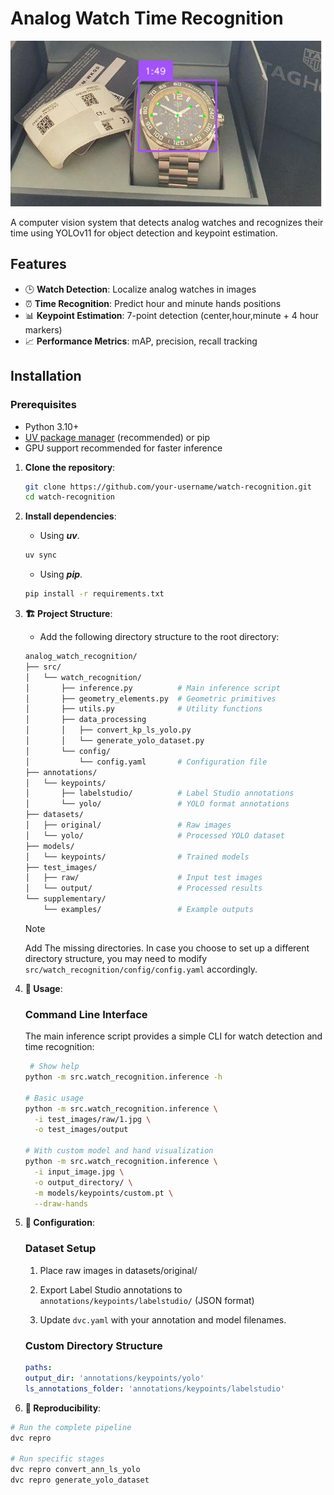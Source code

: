 # Analog Watch Time Recognition

![Project Banner](supplementary/examples/example1.png)

A computer vision system that detects analog watches and recognizes their time using YOLOv11 for object detection and keypoint estimation.

## Features

- 🕒 **Watch Detection**: Localize analog watches in images
- ⏰ **Time Recognition**: Predict hour and minute hands positions
- 📊 **Keypoint Estimation**: 7-point detection (center,hour,minute + 4 hour markers)
- 📈 **Performance Metrics**: mAP, precision, recall tracking

## Installation

### Prerequisites

- Python 3.10+
- [UV package manager](https://docs.astral.sh/uv/) (recommended) or pip
- GPU support recommended for faster inference

1. **Clone the repository**:

   ```bash
   git clone https://github.com/your-username/watch-recognition.git
   cd watch-recognition
   ```

2. **Install dependencies**:

   - Using **_uv_**.

   ```bash
   uv sync
   ```

   - Using **_pip_**.

   ```bash
   pip install -r requirements.txt
   ```

3. **🏗️ Project Structure**:

   - Add the following directory structure to the root directory:

   ```bash
   analog_watch_recognition/
   ├── src/
   │   └── watch_recognition/
   │       ├── inference.py          # Main inference script
   │       ├── geometry_elements.py  # Geometric primitives
   │       ├── utils.py              # Utility functions
   │       ├── data_processing
   │       │   ├── convert_kp_ls_yolo.py
   │       │   └── generate_yolo_dataset.py
   │       └── config/
   │           └── config.yaml       # Configuration file
   ├── annotations/
   │   └── keypoints/
   │       ├── labelstudio/          # Label Studio annotations
   │       └── yolo/                 # YOLO format annotations
   ├── datasets/
   │   ├── original/                 # Raw images
   │   └── yolo/                     # Processed YOLO dataset
   ├── models/
   │   └── keypoints/                # Trained models
   ├── test_images/
   │   ├── raw/                      # Input test images
   │   └── output/                   # Processed results
   └── supplementary/
       └── examples/                 # Example outputs
   ```

   > [!NOTE]
   > Add The missing directories. In case you choose to set up a different directory structure, you may need to modify `src/watch_recognition/config/config.yaml` accordingly.

4. **🚀 Usage**:

   ### Command Line Interface

   The main inference script provides a simple CLI for watch detection and time recognition:

   ```bash
    # Show help
   python -m src.watch_recognition.inference -h

   # Basic usage
   python -m src.watch_recognition.inference \
     -i test_images/raw/1.jpg \
     -o test_images/output

   # With custom model and hand visualization
   python -m src.watch_recognition.inference \
     -i input_image.jpg \
     -o output_directory/ \
     -m models/keypoints/custom.pt \
     --draw-hands
   ```

5. **🔧 Configuration**:

   ### Dataset Setup

   1. Place raw images in datasets/original/

   2. Export Label Studio annotations to `annotations/keypoints/labelstudio/` (JSON format)

   3. Update `dvc.yaml` with your annotation and model filenames.

   ### Custom Directory Structure

   ```yaml
   paths:
   output_dir: 'annotations/keypoints/yolo'
   ls_annotations_folder: 'annotations/keypoints/labelstudio'
   ```

6. **🔄 Reproducibility**:

```bash
# Run the complete pipeline
dvc repro

# Run specific stages
dvc repro convert_ann_ls_yolo
dvc repro generate_yolo_dataset
```
